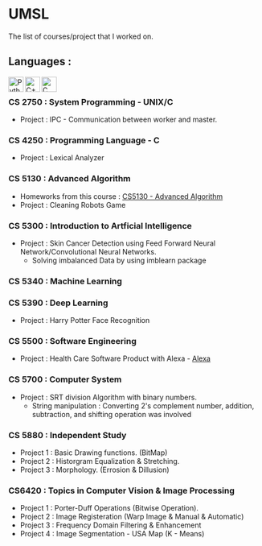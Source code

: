 # UMSL
The list of courses/project that I worked on.
## Languages :
<img align="left" alt="Python" width="30px" src="https://img.icons8.com/color/48/000000/python.png" />
<img align="left" alt="C++" width="30px" src="https://img.icons8.com/color/48/000000/c-plus-plus-logo.png"/>
<img align="left" alt="C" width="30px" src="https://img.icons8.com/color/48/000000/c-programming.png"/>

<br/>

### CS 2750 : System Programming - UNIX/C
- Project : IPC - Communication between worker and master.

### CS 4250 : Programming Language - C
- Project : Lexical Analyzer

### CS 5130 : Advanced Algorithm 
- Homeworks from this course : [CS5130 - Advanced Algorithm](https://github.com/badriadhikari/Algorithms-2020fall)
- Project : Cleaning Robots Game

### CS 5300 : Introduction to Artficial Intelligence
- Project : Skin Cancer Detection using Feed Forward Neural Network/Convolutional Neural Networks.
  - Solving imbalanced Data by using imblearn package

### CS 5340 : Machine Learning

### CS 5390 : Deep Learning
- Project : Harry Potter Face Recognition

### CS 5500 : Software Engineering
- Project : Health Care Software Product with Alexa - [Alexa](https://github.com/sntrenter/FA2020GroupProject)

### CS 5700 : Computer System
- Project : SRT division Algorithm with binary numbers.
  - String manipulation : Converting 2's complement number, addition, subtraction, and shifting operation was involved

### CS 5880 : Independent Study
- Project 1 : Basic Drawing functions. (BitMap)
- Project 2 : Historgram Equalization & Stretching.
- Project 3 : Morphology. (Errosion & Dillusion)

### CS6420 : Topics in Computer Vision & Image Processing
- Project 1 : Porter-Duff Operations (Bitwise Operation).
- Project 2 : Image Registeration (Warp Image & Manual & Automatic)
- Project 3 : Frequency Domain Filtering & Enhancement
- Project 4 : Image Segmentation - USA Map (K - Means)
